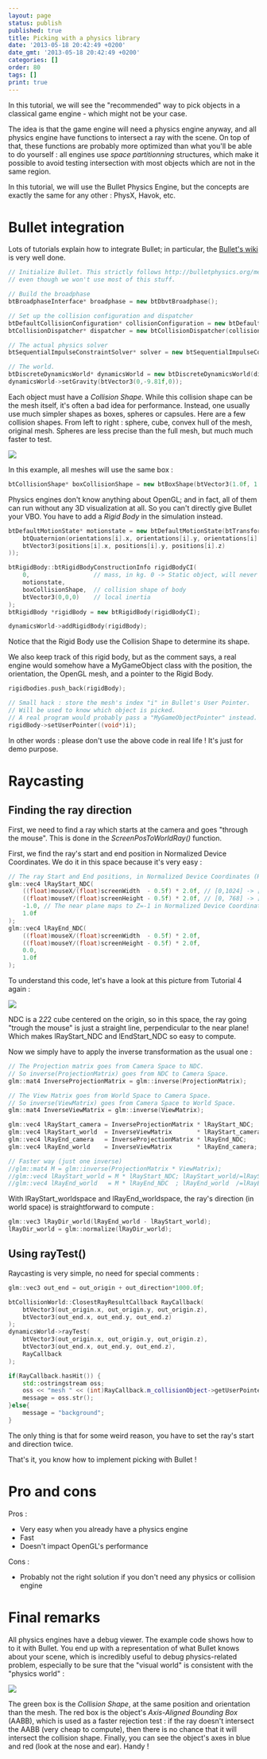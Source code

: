 ```yaml
---
layout: page
status: publish
published: true
title: Picking with a physics library
date: '2013-05-18 20:42:49 +0200'
date_gmt: '2013-05-18 20:42:49 +0200'
categories: []
order: 80
tags: []
print: true
---
```


In this tutorial, we will see the "recommended" way to pick objects in a classical game engine - which might not be your case.

The idea is that the game engine will need a physics engine anyway, and all physics engine have functions to intersect a ray with the scene. On top of that, these functions are probably more optimized than what you'll be able to do yourself : all engines use *space partitionning* structures, which make it possible to avoid testing intersection with most objects which are not in the same region.

In this tutorial, we will use the Bullet Physics Engine, but the concepts are exactly the same for any other : PhysX, Havok, etc.

# Bullet integration

Lots of tutorials explain how to integrate Bullet; in particular, the [Bullet's wiki](http://bulletphysics.org/mediawiki-1.5.8/index.php/Main_Page) is very well done.

``` cpp
// Initialize Bullet. This strictly follows http://bulletphysics.org/mediawiki-1.5.8/index.php/Hello_World, 
// even though we won't use most of this stuff.

// Build the broadphase
btBroadphaseInterface* broadphase = new btDbvtBroadphase();

// Set up the collision configuration and dispatcher
btDefaultCollisionConfiguration* collisionConfiguration = new btDefaultCollisionConfiguration();
btCollisionDispatcher* dispatcher = new btCollisionDispatcher(collisionConfiguration);

// The actual physics solver
btSequentialImpulseConstraintSolver* solver = new btSequentialImpulseConstraintSolver;

// The world.
btDiscreteDynamicsWorld* dynamicsWorld = new btDiscreteDynamicsWorld(dispatcher,broadphase,solver,collisionConfiguration);
dynamicsWorld->setGravity(btVector3(0,-9.81f,0));
```

Each object must have a *Collision Shape*. While this collision shape can be the mesh itself, it's often a bad idea for performance. Instead, one usually use much simpler shapes as boxes, spheres or capsules. Here are a few collision shapes. From left to right : sphere, cube, convex hull of the mesh, original mesh. Spheres are less precise than the full mesh, but much much faster to test.

![]({{site.baseurl}}/assets/images/tuto-picking-physics-library/CollisionShapes.png)


In this example, all meshes will use the same box :

``` cpp
btCollisionShape* boxCollisionShape = new btBoxShape(btVector3(1.0f, 1.0f, 1.0f));
```

Physics engines don't know anything about OpenGL; and in fact, all of them can run without any 3D visualization at all. So you can't directly give Bullet your VBO. You have to add a *Rigid Body* in the simulation instead.

``` cpp
btDefaultMotionState* motionstate = new btDefaultMotionState(btTransform(
	btQuaternion(orientations[i].x, orientations[i].y, orientations[i].z, orientations[i].w), 
	btVector3(positions[i].x, positions[i].y, positions[i].z)
));

btRigidBody::btRigidBodyConstructionInfo rigidBodyCI(
	0,                  // mass, in kg. 0 -> Static object, will never move.
	motionstate,
	boxCollisionShape,  // collision shape of body
	btVector3(0,0,0)    // local inertia
);
btRigidBody *rigidBody = new btRigidBody(rigidBodyCI);

dynamicsWorld->addRigidBody(rigidBody);
```

Notice that the Rigid Body use the Collision Shape to determine its shape.

We also keep track of this rigid body, but as the comment says, a real engine would somehow have a MyGameObject class with the position, the orientation, the OpenGL mesh, and a pointer to the Rigid Body.

``` cpp
rigidbodies.push_back(rigidBody);

// Small hack : store the mesh's index "i" in Bullet's User Pointer.
// Will be used to know which object is picked. 
// A real program would probably pass a "MyGameObjectPointer" instead.
rigidBody->setUserPointer((void*)i);
```

In other words : please don't use the above code in real life ! It's just for demo purpose.

# Raycasting


## Finding the ray direction

First, we need to find a ray which starts at the camera and goes "through the mouse". This is done in the *ScreenPosToWorldRay()* function.

First, we find the ray's start and end position in Normalized Device Coordinates. We do it in this space because it's very easy :

``` cpp
// The ray Start and End positions, in Normalized Device Coordinates (Have you read Tutorial 4 ?)
glm::vec4 lRayStart_NDC(
	((float)mouseX/(float)screenWidth  - 0.5f) * 2.0f, // [0,1024] -> [-1,1]
	((float)mouseY/(float)screenHeight - 0.5f) * 2.0f, // [0, 768] -> [-1,1]
	-1.0, // The near plane maps to Z=-1 in Normalized Device Coordinates
	1.0f
);
glm::vec4 lRayEnd_NDC(
	((float)mouseX/(float)screenWidth  - 0.5f) * 2.0f,
	((float)mouseY/(float)screenHeight - 0.5f) * 2.0f,
	0.0,
	1.0f
);
```

To understand this code, let's have a look at this picture from Tutorial 4 again :

![]({{site.baseurl}}/assets/images/tuto-picking-physics-library/homogeneous.png)


NDC is a 2*2*2 cube centered on the origin, so in this space, the ray going "trough the mouse" is just a straight line, perpendicular to the near plane! Which makes lRayStart_NDC and lEndStart_NDC so easy to compute.

Now we simply have to apply the inverse transformation as the usual one :

``` cpp
// The Projection matrix goes from Camera Space to NDC.
// So inverse(ProjectionMatrix) goes from NDC to Camera Space.
glm::mat4 InverseProjectionMatrix = glm::inverse(ProjectionMatrix);

// The View Matrix goes from World Space to Camera Space.
// So inverse(ViewMatrix) goes from Camera Space to World Space.
glm::mat4 InverseViewMatrix = glm::inverse(ViewMatrix);

glm::vec4 lRayStart_camera = InverseProjectionMatrix * lRayStart_NDC;    lRayStart_camera/=lRayStart_camera.w;
glm::vec4 lRayStart_world  = InverseViewMatrix       * lRayStart_camera; lRayStart_world /=lRayStart_world .w;
glm::vec4 lRayEnd_camera   = InverseProjectionMatrix * lRayEnd_NDC;      lRayEnd_camera  /=lRayEnd_camera  .w;
glm::vec4 lRayEnd_world    = InverseViewMatrix       * lRayEnd_camera;   lRayEnd_world   /=lRayEnd_world   .w;

// Faster way (just one inverse)
//glm::mat4 M = glm::inverse(ProjectionMatrix * ViewMatrix);
//glm::vec4 lRayStart_world = M * lRayStart_NDC; lRayStart_world/=lRayStart_world.w;
//glm::vec4 lRayEnd_world   = M * lRayEnd_NDC  ; lRayEnd_world  /=lRayEnd_world.w;
```

With lRayStart_worldspace and lRayEnd_worldspace, the ray's direction (in world space) is straightforward to compute :

``` cpp
glm::vec3 lRayDir_world(lRayEnd_world - lRayStart_world);
lRayDir_world = glm::normalize(lRayDir_world);
```

## Using rayTest()

Raycasting is very simple, no need for special comments :

``` cpp
glm::vec3 out_end = out_origin + out_direction*1000.0f;

btCollisionWorld::ClosestRayResultCallback RayCallback(
	btVector3(out_origin.x, out_origin.y, out_origin.z), 
	btVector3(out_end.x, out_end.y, out_end.z)
);
dynamicsWorld->rayTest(
	btVector3(out_origin.x, out_origin.y, out_origin.z), 
	btVector3(out_end.x, out_end.y, out_end.z), 
	RayCallback
);

if(RayCallback.hasHit()) {
	std::ostringstream oss;
	oss << "mesh " << (int)RayCallback.m_collisionObject->getUserPointer();
	message = oss.str();
}else{
	message = "background";
}
```

The only thing is that for some weird reason, you have to set the ray's start and direction twice.

That's it, you know how to implement picking with Bullet !

# Pro and cons

Pros :

* Very easy when you already have a physics engine
* Fast
* Doesn't impact OpenGL's performance

Cons :

* Probably not the right solution if you don't need any physics or collision engine


# Final remarks

All physics engines have a debug viewer. The example code shows how to to it with Bullet. You end up with a representation of what Bullet knows about your scene, which is incredibly useful to debug physics-related problem, especially to be sure that the "visual world" is consistent with the "physics world" :

![]({{site.baseurl}}/assets/images/tuto-picking-physics-library/BulletDebug.png)


The green box is the *Collision Shape*, at the same position and orientation than the mesh. The red box is the object's *Axis-Aligned Bounding Box* (AABB), which is used as a faster rejection test : if the ray doesn't intersect the AABB (very cheap to compute), then there is no chance that it will intersect the collision shape. Finally, you can see the object's axes in blue and red (look at the nose and ear). Handy !
